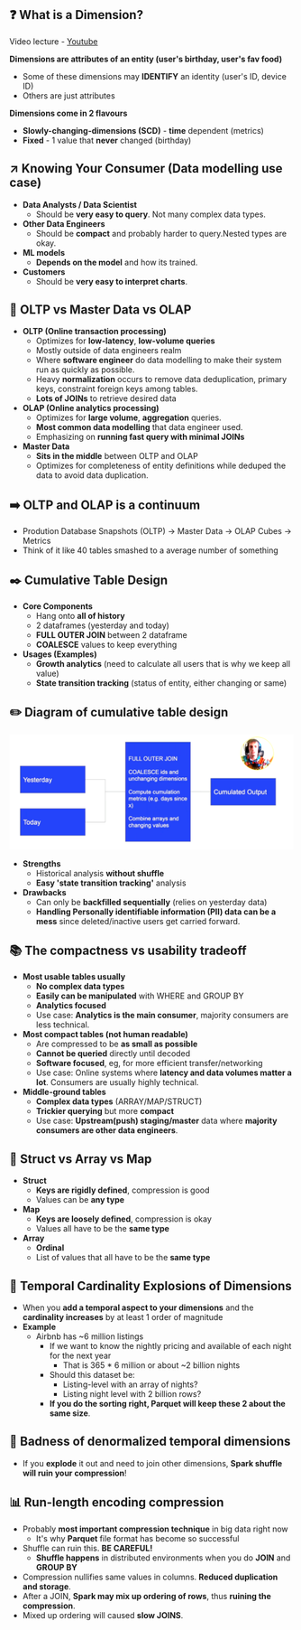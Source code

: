 ## :question: What is a Dimension?

Video lecture - [Youtube](https://www.youtube.com/watch?v=5U-BbZ9G_xU&t=1034s)

**Dimensions are attributes of an entity (user's birthday, user's fav food)**
- Some of these dimensions may **IDENTIFY** an identity (user's ID, device ID)
- Others are just attributes

**Dimensions come in 2 flavours**
- **Slowly-changing-dimensions (SCD)** - **time** dependent (metrics)
- **Fixed** - 1 value that **never** changed (birthday)

## **:arrow_upper_right: Knowing Your Consumer (Data modelling use case)**
- **Data Analysts / Data Scientist**
    * Should be **very easy to query**. Not many complex data types.
- **Other Data Engineers**
    * Should be **compact** and probably harder to query.Nested types are okay.
- **ML models**
    * **Depends on the model** and how its trained.
- **Customers**
    * Should be **very easy to interpret charts**.

## **:paperclip: OLTP vs Master Data vs OLAP**
- **OLTP (Online transaction processing)**
    * Optimizes for **low-latency**, **low-volume queries**
    * Mostly outside of data engineers realm
    * Where **software engineer** do data modelling to make their system run as quickly as possible.
    * Heavy **normalization** occurs to remove data deduplication, primary keys, constraint foreign keys among tables.
    * **Lots of JOINs** to retrieve desired data
- **OLAP (Online analytics processing)**
    * Optimizes for **large volume**, **aggregation** queries.
    * **Most common data modelling** that data engineer used.
    * Emphasizing on **running fast query with minimal JOINs**
- **Master Data**
    * **Sits in the middle** between OLTP and OLAP
    * Optimizes for completeness of entity definitions while deduped the data to avoid data duplication.

## **:arrow_right: OLTP and OLAP is a continuum**
- Prodution Database Snapshots (OLTP) -> Master Data -> OLAP Cubes -> Metrics
- Think of it like 40 tables smashed to a average number of something

## **:black_nib: Cumulative Table Design**
- **Core Components**
    * Hang onto **all of history**
    * 2 dataframes (yesterday and today)
    * **FULL OUTER JOIN** between 2 dataframe
    * **COALESCE** values to keep everything
- **Usages (Examples)**
    * **Growth analytics** (need to calculate all users that is why we keep all value)
    * **State transition tracking** (status of entity, either changing or same)

## **:pencil2: Diagram of cumulative table design**
![alt text](assets/image.png)

- **Strengths**
    * Historical analysis **without shuffle**
    * **Easy 'state transition tracking'** analysis
- **Drawbacks**
    * Can only be **backfilled sequentially** (relies on yesterday data)
    * **Handling Personally identifiable information (PII) data can be a mess** since deleted/inactive users get carried forward.

## **:books: The compactness vs usability tradeoff**
- **Most usable tables usually**
    * **No complex data types**
    * **Easily can be manipulated** with WHERE and GROUP BY
    * **Analytics focused**
    * Use case: **Analytics is the main consumer**, majority consumers are less technical.
- **Most compact tables (not human readable)**
    * Are compressed to be **as small as possible**
    * **Cannot be queried** directly until decoded
    * **Software focused**, eg, for more efficient transfer/networking
    * Use case: Online systems where **latency and data volumes matter a lot**. Consumers are usually highly technical.
- **Middle-ground tables**
    * **Complex data types** (ARRAY/MAP/STRUCT)
    * **Trickier querying** but more **compact**
    * Use case: **Upstream(push) staging/master** data where **majority consumers are other data engineers**.

## **:notebook: Struct vs Array vs Map**
- **Struct**
    * **Keys are rigidly defined**, compression is good
    * Values can be **any type**
- **Map**
    * **Keys are loosely defined**, compression is okay
    * Values all have to be the **same type**
- **Array**
    * **Ordinal**
    * List of values that all have to be the **same type**

## **:hammer: Temporal Cardinality Explosions of Dimensions**
- When you **add a temporal aspect to your dimensions** and the **cardinality increases** by at least 1 order of magnitude
- **Example**
    * Airbnb has ~6 million listings
        - If we want to know the nightly pricing and available of each night for the next year
            * That is 365 * 6 million or about ~2 billion nights
        - Should this dataset be:
            * Listing-level with an array of nights?
            * Listing night level with 2 billion rows?
        - **If you do the sorting right, Parquet will keep these 2 about the same size**.

## **:no_entry_sign: Badness of denormalized temporal dimensions**
- If you **explode** it out and need to join other dimensions, **Spark shuffle will ruin your compression**!

## **:bar_chart: Run-length encoding compression**
- Probably **most important compression technique** in big data right now
    * It's why **Parquet** file format has become so successful
- Shuffle can ruin this. **BE CAREFUL!**
    * **Shuffle happens** in distributed environments when you do **JOIN** and **GROUP BY**
- Compression nullifies same values in columns. **Reduced duplication and storage**.
- After a JOIN, **Spark may mix up ordering of rows**, thus **ruining the compression**.
- Mixed up ordering will caused **slow JOINS**.